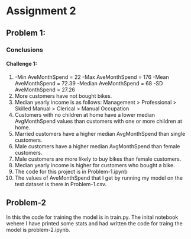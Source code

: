 # Assignment 2
## Problem 1:

### Conclusions
#### Challenge 1:

1. -Min AveMonthSpend = 22
   -Max AveMonthSpend = 176
   -Mean AveMonthSpend = 72.39
   -Median AveMonthSpend = 68
   -SD AveMonthSpend = 27.26
2. More customers have not bought bikes.
3. Median yearly income is as follows: Management > Professional > Skilled Manual > Clerical > Manual Occupation
4. Customers with no children at home have a lower median AvgMonthSpend values than customers with one or more children at home.
5. Married customers have a higher median AvgMonthSpend than single customers.
6. Male customers have a higher median AvgMonthSpend than female customers.
7. Male customers are more likely to buy bikes than female customers.
8. Median yearly income is higher for customers who bought a bike.
9. The code for this project is in Problem-1.ipynb
10. The values of AveMonthSpend that I get by running my model on the test dataset is there in Problem-1.csv. <br/>
## Problem-2
In this the code for training the model is in train.py. The inital notebook wehere I have printed some stats and had written the code for traing the model is problem-2.ipynb.

